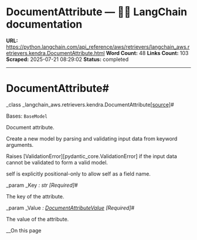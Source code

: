 # DocumentAttribute — 🦜🔗 LangChain  documentation

**URL:** https://python.langchain.com/api_reference/aws/retrievers/langchain_aws.retrievers.kendra.DocumentAttribute.html
**Word Count:** 48
**Links Count:** 103
**Scraped:** 2025-07-21 08:29:02
**Status:** completed

---

# DocumentAttribute\#

_class _langchain\_aws.retrievers.kendra.DocumentAttribute[\[source\]](https://python.langchain.com/api_reference/_modules/langchain_aws/retrievers/kendra.html#DocumentAttribute)\#     

Bases: `BaseModel`

Document attribute.

Create a new model by parsing and validating input data from keyword arguments.

Raises \[ValidationError\]\[pydantic\_core.ValidationError\] if the input data cannot be validated to form a valid model.

self is explicitly positional-only to allow self as a field name.

_param _Key _: str_ _\[Required\]_\#     

The key of the attribute.

_param _Value _: [DocumentAttributeValue](https://python.langchain.com/api_reference/aws/retrievers/langchain_aws.retrievers.kendra.DocumentAttributeValue.html#langchain_aws.retrievers.kendra.DocumentAttributeValue "langchain_aws.retrievers.kendra.DocumentAttributeValue")_ _\[Required\]_\#     

The value of the attribute.

__On this page